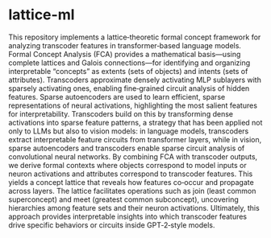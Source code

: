 # lattice-ml

This repository implements a lattice‐theoretic formal concept framework for analyzing transcoder features in transformer‐based language models. Formal Concept Analysis (FCA) provides a mathematical basis—using complete lattices and Galois connections—for identifying and organizing interpretable “concepts” as extents (sets of objects) and intents (sets of attributes). Transcoders approximate densely activating MLP sublayers with sparsely activating ones, enabling fine‐grained circuit analysis of hidden features. Sparse autoencoders are used to learn efficient, sparse representations of neural activations, highlighting the most salient features for interpretability. Transcoders build on this by transforming dense activations into sparse feature patterns, a strategy that has been applied not only to LLMs but also to vision models: in language models, transcoders extract interpretable feature circuits from transformer layers, while in vision, sparse autoencoders and transcoders enable sparse circuit analysis of convolutional neural networks. By combining FCA with transcoder outputs, we derive formal contexts where objects correspond to model inputs or neuron activations and attributes correspond to transcoder features. This yields a concept lattice that reveals how features co‐occur and propagate across layers. The lattice facilitates operations such as join (least common superconcept) and meet (greatest common subconcept), uncovering hierarchies among feature sets and their neuron activations. Ultimately, this approach provides interpretable insights into which transcoder features drive specific behaviors or circuits inside GPT‐2‐style models.